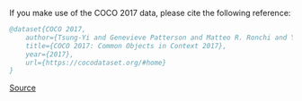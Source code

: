 If you make use of the COCO 2017 data, please cite the following reference:

``` bibtex 
@dataset{COCO 2017,
	author={Tsung-Yi and Genevieve Patterson and Matteo R. Ronchi and Yin Cui and Michael Maire and Serge Belongie and Lubomir Bourdev and Ross Girshick and James Hays Georgia and Pietro Perona and Deva Ramanan and Larry Zitnick and Piotr Dollár},
	title={COCO 2017: Common Objects in Context 2017},
	year={2017},
	url={https://cocodataset.org/#home}
}
```

[Source](https://cocodataset.org/#home)